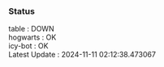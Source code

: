 ### Status


table : DOWN  
hogwarts : OK  
icy-bot : OK  
Latest Update : 2024-11-11 02:12:38.473067
